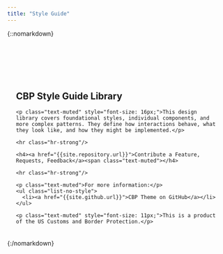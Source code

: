 ```yaml
---
title: "Style Guide"
---
```


{::nomarkdown}
<div class="pl-empty-state" style="padding: 20px; padding-top: 80px; margin: auto; max-width: 600px;">
    <h2 class="text-muted">CBP <b>Style Guide</b> Library</h2>

    <p class="text-muted" style="font-size: 16px;">This design library covers foundational styles, individual components, and more complex patterns. They define how interactions behave, what they look like, and how they might be implemented.</p>

    <hr class="hr-strong"/>

    <h4><a href="{{site.repository.url}}">Contribute a Feature, Requests, Feedback</a><span class="text-muted"></h4>

    <hr class="hr-strong"/>

    <p class="text-muted">For more information:</p>
    <ul class="list-no-style">
      <li><a href="{{site.github.url}}">CBP Theme on GitHub</a></li>
    </ul>

    <p class="text-muted" style="font-size: 11px;">This is a product of the US Customs and Border Protection.</p>
</div>
{:/nomarkdown}

